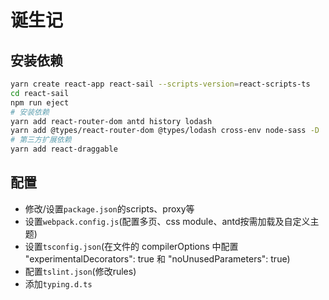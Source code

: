 # 诞生记

## 安装依赖
```bash
yarn create react-app react-sail --scripts-version=react-scripts-ts
cd react-sail
npm run eject
# 安装依赖
yarn add react-router-dom antd history lodash
yarn add @types/react-router-dom @types/lodash cross-env node-sass -D
# 第三方扩展依赖
yarn add react-draggable
```

## 配置
+ 修改/设置`package.json`的scripts、proxy等
+ 设置`webpack.config.js`(配置多页、css module、antd按需加载及自定义主题)
+ 设置`tsconfig.json`(在文件的 compilerOptions 中配置 "experimentalDecorators": true 和 "noUnusedParameters": true)
+ 配置`tslint.json`(修改rules)
+ 添加`typing.d.ts`